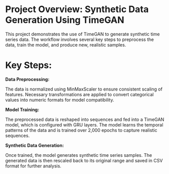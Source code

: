 # **Project Overview:** Synthetic Data Generation Using TimeGAN
This project demonstrates the use of TimeGAN to generate synthetic time series data. The workflow involves several key steps to preprocess the data, train the model, and produce new, realistic samples.

# **Key Steps:**
**Data Preprocessing:**

The data is normalized using MinMaxScaler to ensure consistent scaling of features. Necessary transformations are applied to convert categorical values into numeric formats for model compatibility.

**Model Training:**

The preprocessed data is reshaped into sequences and fed into a TimeGAN model, which is configured with GRU layers. The model learns the temporal patterns of the data and is trained over 2,000 epochs to capture realistic sequences.

**Synthetic Data Generation:**

Once trained, the model generates synthetic time series samples. The generated data is then rescaled back to its original range and saved in CSV format for further analysis.
